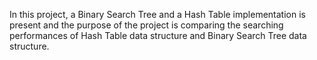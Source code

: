 In this project, a Binary Search Tree and a Hash Table implementation is present and the purpose of the project is comparing the searching performances of Hash Table data structure and Binary Search Tree data structure.
